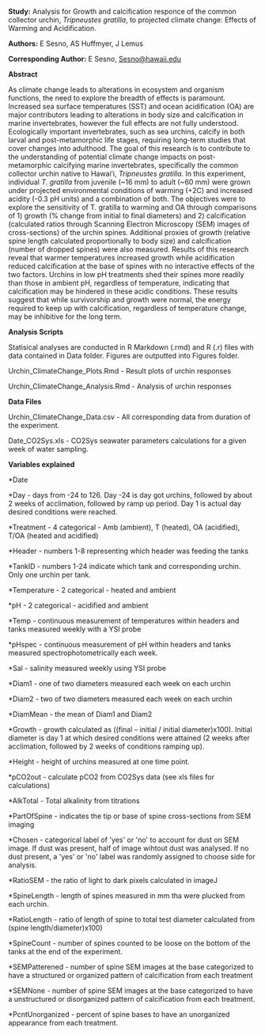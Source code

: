 **Study:** Analysis for Growth and calcification responce of the common collector urchin, _Tripneustes gratilla_, to projected climate change: Effects of Warming and Acidification.

**Authors:** E Sesno, AS Huffmyer, J Lemus

**Corresponding Author:** E Sesno, Sesno@hawaii.edu

**Abstract** 

As climate change leads to alterations in ecosystem and organism functions, the need to explore the breadth of effects is paramount. Increased sea surface temperatures (SST) and ocean acidification (OA) are major contributors leading to alterations in body size and calcification in marine invertebrates, however the full effects are not fully understood. Ecologically important invertebrates, such as sea urchins, calcify in both larval and post-metamorphic life stages, requiring long-term studies that cover changes into adulthood. The goal of this research is to contribute to the understanding of potential climate change impacts on post-metamorphic calcifying marine invertebrates, specifically the common collector urchin native to Hawaiʻi, _Tripneustes gratilla_. In this experiment, individual _T. gratilla_  from juvenile (~16 mm) to adult (~60 mm) were grown under projected environmental conditions of warming (+2C) and increased acidity (-0.3 pH units) and a combination of both. The objectives were to explore the sensitivity of T. gratilla to warming and OA through comparisons of 1) growth (% change from initial to final diameters) and 2) calcification (calculated ratios through Scanning Electron Microscopy (SEM) images of cross-sections) of the urchin spines. Additional proxies of growth (relative spine length calculated proportionally to body size) and calcification (number of dropped spines) were also measured. Results of this research reveal that warmer temperatures increased growth while acidification reduced calcification at the base of spines with no interactive effects of the two factors. Urchins in low pH treatments shed their spines more readily than those in ambient pH, regardless of temperature, indicating that calcification may be hindered in these acidic conditions. These results suggest that while survivorship and growth were normal, the energy required to keep up with calcification, regardless of temperature change, may be inhibitive for the long term.

**Analysis Scripts**

Statisical analyses are conducted in R Markdown (.rmd) and R (.r) files with data contained in Data folder. Figures are outputted into Figures folder.

Urchin_ClimateChange_Plots.Rmd - Result plots of urchin responses

Urchin_ClimateChange_Analysis.Rmd - Analysis of urchin responses

**Data Files**

Urchin_ClimateChange_Data.csv - All corresponding data from duration of the experiment.

Date_CO2Sys.xls - CO2Sys seawater parameters calculations for a given week of water sampling.

**Variables explained**

*Date

*Day - days from -24 to 126. Day -24 is day got urchins, followed by about 2 weeks of acclimation, followed by ramp up period. Day 1 is actual day desired conditions were reached.

*Treatment - 4 categorical - Amb (ambient), T (heated), OA (acidified), T/OA (heated and acidified)

*Header - numbers 1-8 representing which header was feeding the tanks

*TankID - numbers 1-24 indicate which tank and corresponding urchin. Only one urchin per tank.

*Temperature - 2 categorical - heated and ambient

*pH - 2 categorical - acidified and ambient

*Temp - continuous measurement of temperatures within headers and tanks measured weekly with a YSI probe

*pHspec - continuous measurement of pH within headers and tanks measured spectrophotometrically each week.

*Sal - salinity measured weekly using YSI probe

*Diam1 - one of two diameters measured each week on each urchin

*Diam2 - two of two diameters measured each week on each urchin

*DiamMean - the mean of Diam1 and Diam2

*Growth - growth calculated as ((final – initial / initial diameter)x100). Initial diameter is day 1 at which desired conditions were attained (2 weeks after acclimation, followed by 2 weeks of conditions ramping up).

*Height - height of urchins measured at one time point.

*pCO2out - calculate pCO2 from CO2Sys data (see xls files for calculations)

*AlkTotal - Total alkalinity from titrations

*PartOfSpine - indicates the tip or base of spine cross-sections from SEM imaging

*Chosen - categorical label of 'yes' or 'no' to account for dust on SEM image. If dust was present, half of image wihtout dust was analysed. If no dust present, a 'yes' or 'no' label was randomly assigned to choose side for analysis.

*RatioSEM - the ratio of light to dark pixels calculated in imageJ

*SpineLength - length of spines measured in mm tha were plucked from each urchin.

*RatioLength - ratio of length of spine to total test diameter calculated from (spine length/diameter)x100) 

*SpineCount - number of spines counted to be loose on the bottom of the tanks at the end of the experiment.

*SEMPatterened - number of spine SEM images at the base categorized to have a structured or organized pattern of calcification from each treatment

*SEMNone - number of spine SEM images at the base categorized to have a unstructured or disorganized pattern of calcification from each treatment.

*PcntUnorganized - percent of spine bases to have an unorganized appearance from each treatment.

